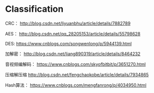 # Classification

CRC：
http://blog.csdn.net/liyuanbhu/article/details/7882789

AES：
http://blog.csdn.net/qq_28205153/article/details/55798628

DES:
https://www.cnblogs.com/songwenlong/p/5944139.html

加解密：
http://blog.csdn.net/liang890319/article/details/8464232

音视频编解码：
https://www.cnblogs.com/skyofbitbit/p/3651270.html

压缩解压缩
http://blog.csdn.net/fengchaokobe/article/details/7934865

Hash算法：
https://www.cnblogs.com/mengfanrong/p/4034950.html